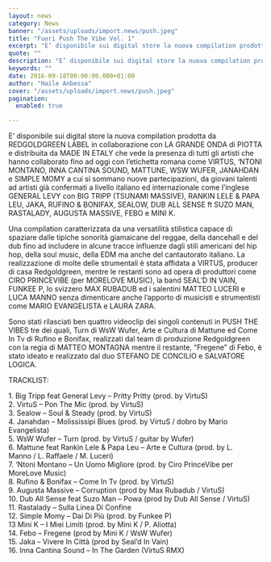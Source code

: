 ```yaml
---
layout: news
category: News
banner: "/assets/uploads/import.news/push.jpeg"
title: "Fuori Push The Vibe Vol. 1"
excerpt: "E’ disponibile sui digital store la nuova compilation prodotta da REDGOLDGREEN LABEL in collaborazione con LA GRANDE ONDA di PIOTTA e distribuita da MADE IN ETALY che vede la presenza di tutti gli artisti che hanno collaborato fino ad oggi con l’etichetta romana come VIRTUS, ‘NTONI MONTANO, INNA CANTINA SOUND, MATTUNE, WSW WUFER, JANAHDAN e [&hellip"
quote: ""
description: "E’ disponibile sui digital store la nuova compilation prodotta da REDGOLDGREEN LABEL in collaborazione con LA GRANDE ONDA di PIOTTA e distribuita da MADE IN ETALY che vede la presenza di tutti gli artisti che hanno collaborato fino ad oggi con l’etichetta romana come VIRTUS, ‘NTONI MONTANO, INNA CANTINA SOUND, MATTUNE, WSW WUFER, JANAHDAN e [&hellip"
keywords: ""
date: 2016-09-18T00:00:00.000+01:00
author: "Haile Anbessa"
cover: "/assets/uploads/import.news/push.jpeg"
pagination:
  enabled: true

---
```


  
E’ disponibile sui digital store la nuova compilation prodotta da REDGOLDGREEN LABEL in collaborazione con LA GRANDE ONDA di PIOTTA e distribuita da MADE IN ETALY che vede la presenza di tutti gli artisti che hanno collaborato fino ad oggi con l’etichetta romana come VIRTUS, ‘NTONI MONTANO, INNA CANTINA SOUND, MATTUNE, WSW WUFER, JANAHDAN e SIMPLE MOMY a cui si sommano nuove partecipazioni, da giovani talenti ad artisti già confermati a livello italiano ed internazionale come l’inglese GENERAL LEVY con BIG TRIPP (TSUNAMI MASSIVE), RANKIN LELE & PAPA LEU, JAKA, RUFINO & BONIFAX, SEALOW, DUB ALL SENSE ft SUZO MAN,  
RASTALADY, AUGUSTA MASSIVE, FEBO e MINI K.

Una compilation caratterizzata da una versatilità stilistica capace di spaziare dalle tipiche sonorità giamaicane del reggae, della dancehall e del dub fino ad includere in alcune tracce influenze dagli stili americani del hip hop, della soul music, della EDM ma anche del cantautorato italiano. La realizzazione di molte delle strumentali è stata affidata a VIRTUS, producer di casa Redgoldgreen, mentre le restanti sono ad opera di produttori come CIRO PRINCEVIBE (per MORELOVE MUSIC), la band SEAL’D IN VAIN, FUNKEE P, lo svizzero MAX RUBADUB ed i salentini MATTEO LUCERI e LUCA MANNO senza dimenticare anche l’apporto di musicisti e strumentisti come MARIO EVANGELISTA e LAURA ZARA.

Sono stati rilasciati ben quattro videoclip dei singoli contenuti in PUSH THE VIBES tre dei quali, Turn di WsW Wufer, Arte e Cultura di Mattune ed Come In Tv di Rufino e Bonifax, realizzati dal team di produzione Redgoldgreen con la regia di MATTEO MONTAGNA mentre il restante, “Fregene” di Febo, è stato ideato e realizzato dal duo STEFANO DE CONCILIO e SALVATORE LOGICA.

TRACKLIST:

1\. Big Tripp feat General Levy – Pritty Pritty (prod. by VirtuS)  
2\. VirtuS – Pon The Mic (prod. by VirtuS)  
3\. Sealow – Soul & Steady (prod. by VirtuS)  
4\. Janahdan – Molississipi Blues (prod. by VirtuS / dobro by Mario  
Evangelista)  
5\. WsW Wufer – Turn (prod. by VirtuS / guitar by Wufer)  
6\. Mattune feat Rankin Lele & Papa Leu – Arte e Cultura (prod. by L.  
Manno / L. Raffaele / M. Luceri)  
7\. ‘Ntoni Montano – Un Uomo Migliore (prod. by Ciro PrinceVibe per  
MoreLove Music)  
8\. Rufino & Bonifax – Come In Tv (prod. by VirtuS)  
9\. Augusta Massive – Corruption (prod by Max Rubadub / VirtuS)  
10\. Dub All Sense feat Suzo Man – Powa (prod by Dub All Sense / VirtuS)  
11\. Rastalady – Sulla Linea Di Confine  
12\. Simple Momy – Dai Di Più (prod. by Funkee P)  
13 Mini K – I Miei Limiti (prod. by Mini K / P. Aliotta)  
14\. Febo – Fregene (prod by Mini K / WsW Wufer)  
15\. Jaka – Vivere In Città (prod by Seal’d In Vain)  
16\. Inna Cantina Sound – In The Garden (VirtuS RMX)